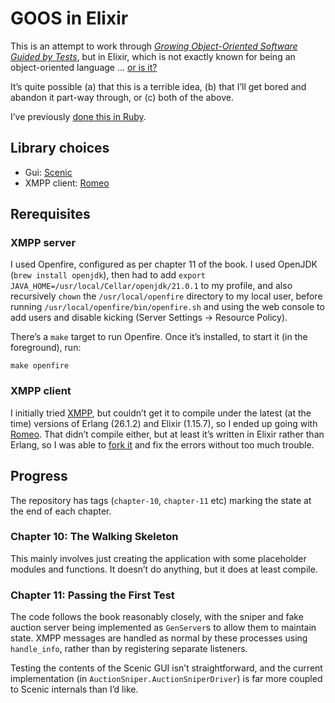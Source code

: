 # GOOS in Elixir

This is an attempt to work through _[Growing Object-Oriented Software Guided by
Tests](http://www.growing-object-oriented-software.com/)_, but in Elixir, which
is not exactly known for being an object-oriented language … [or is
it?](https://elixirforum.com/t/the-oop-concept-according-to-erlang/21078/3)

It’s quite possible (a) that this is a terrible idea, (b) that I’ll get bored
and abandon it part-way through, or (c) both of the above.

I’ve previously [done this in Ruby](https://github.com/kerryb/goos-ruby).

## Library choices

  * Gui: [Scenic](https://hexdocs.pm/scenic/welcome.html)
  * XMPP client: [Romeo](https://github.com/scrogson/romeo)

## Rerequisites

### XMPP server

I used Openfire, configured as per chapter 11 of the book. I used OpenJDK
(`brew install openjdk`), then had to add `export
JAVA_HOME=/usr/local/Cellar/openjdk/21.0.1` to my profile, and also recursively
`chown` the `/usr/local/openfire` directory to my local user, before running
`/usr/local/openfire/bin/openfire.sh` and using the web console to add users
and disable kicking (Server Settings → Resource Policy).

There’s a `make` target to run Openfire. Once it’s installed, to start it (in
the foreground), run:

```
make openfire
```

### XMPP client

I initially tried [XMPP](https://github.com/processone/xmpp), but couldn’t get
it to compile under the latest (at the time) versions of Erlang (26.1.2) and
Elixir (1.15.7), so I ended up going with
[Romeo](https://github.com/scrogson/romeo). That didn’t compile either, but at
least it’s written in Elixir rather than Erlang, so I was able to [fork
it](https://github.com/kerryb/romeo.git) and fix the errors without too much
trouble.

## Progress

The repository has tags (`chapter-10`, `chapter-11` etc) marking the state at
the end of each chapter.

### Chapter 10: The Walking Skeleton

This mainly involves just creating the application with some placeholder
modules and functions. It doesn’t do anything, but it does at least compile.

### Chapter 11: Passing the First Test

The code follows the book reasonably closely, with the sniper and fake auction
server being implemented as `GenServer`s to allow them to maintain state. XMPP
messages are handled as normal by these processes using `handle_info`, rather
than by registering separate listeners.

Testing the contents of the Scenic GUI isn’t straightforward, and the current
implementation (in `AuctionSniper.AuctionSniperDriver`) is far more coupled to
Scenic internals than I’d like.
